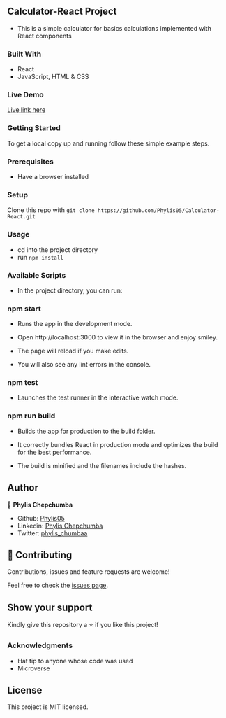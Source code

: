 ## Calculator-React Project
- This is a simple calculator for basics calculations implemented with React components


### Built With
- React
- JavaScript, HTML & CSS

### Live Demo
[Live link here](https://phyl-calculator-app.herokuapp.com/)

### Getting Started
To get a local copy up and running follow these simple example steps.

### Prerequisites
- Have a browser installed

### Setup
Clone this repo with `git clone https://github.com/Phylis05/Calculator-React.git`

### Usage
- cd into the project directory
- run `npm install`

### Available Scripts
- In the project directory, you can run: 
### npm start
- Runs the app in the development mode.
- Open http://localhost:3000 to view it in the browser and enjoy smiley.

- The page will reload if you make edits.
- You will also see any lint errors in the console.

### npm test
- Launches the test runner in the interactive watch mode.

### npm run build
- Builds the app for production to the build folder.
- It correctly bundles React in production mode and optimizes the build for the best performance.

- The build is minified and the filenames include the hashes.

## Author

👤 **Phylis Chepchumba**

- Github: [Phylis05](https://github.com/phylis05)
- Linkedin: [Phylis Chepchumba](https://linkedin.com/phylis-chepchumba)
- Twitter: [phylis_chumbaa](https://twitter.com/phylis_chumbaa)

## 🤝 Contributing

Contributions, issues and feature requests are welcome!

Feel free to check the [issues page](https://github.com/Phylis05/Calculator-React/issues).

## Show your support

Kindly give this repository a ⭐️ if you like this project!

### Acknowledgments
- Hat tip to anyone whose code was used
- Microverse

## License
This project is MIT licensed.
